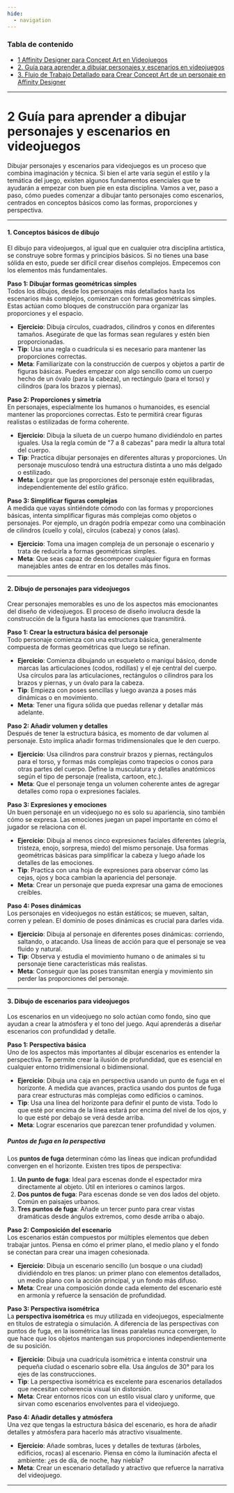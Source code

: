 ```yaml
---
hide:
  - navigation
---
```

### Tabla de contenido

* [1 Affinity Designer para Concept Art en Videojuegos](ud2-1.md)
* [2. Guía para aprender a dibujar personajes y escenarios en videojuegos
  ](ud2-2.md)
* [3. Flujo de Trabajo Detallado para Crear Concept Art de un personaje en Affinity Designer
  ](ud2-2-1.md)
---

# **2 Guía para aprender a dibujar personajes y escenarios en videojuegos**

Dibujar personajes y escenarios para videojuegos es un proceso que combina imaginación y técnica. Si bien el arte varía según el estilo y la temática del juego, existen algunos fundamentos esenciales que te ayudarán a empezar con buen pie en esta disciplina. Vamos a ver, paso a paso, cómo puedes comenzar a dibujar tanto personajes como escenarios, centrados en conceptos básicos como las formas, proporciones y perspectiva.

---

#### **1. Conceptos básicos de dibujo**

El dibujo para videojuegos, al igual que en cualquier otra disciplina artística, se construye sobre formas y principios básicos. Si no tienes una base sólida en esto, puede ser difícil crear diseños complejos. Empecemos con los elementos más fundamentales.

**Paso 1: Dibujar formas geométricas simples**  
Todos los dibujos, desde los personajes más detallados hasta los escenarios más complejos, comienzan con formas geométricas simples. Estas actúan como bloques de construcción para organizar las proporciones y el espacio.

- **Ejercicio**: Dibuja círculos, cuadrados, cilindros y conos en diferentes tamaños. Asegúrate de que las formas sean regulares y estén bien proporcionadas.
- **Tip**: Usa una regla o cuadrícula si es necesario para mantener las proporciones correctas.
- **Meta**: Familiarízate con la construcción de cuerpos y objetos a partir de figuras básicas. Puedes empezar con algo sencillo como un cuerpo hecho de un óvalo (para la cabeza), un rectángulo (para el torso) y cilindros (para los brazos y piernas).

**Paso 2: Proporciones y simetría**  
En personajes, especialmente los humanos o humanoides, es esencial mantener las proporciones correctas. Esto te permitirá crear figuras realistas o estilizadas de forma coherente.

- **Ejercicio**: Dibuja la silueta de un cuerpo humano dividiéndolo en partes iguales. Usa la regla común de "7 a 8 cabezas" para medir la altura total del cuerpo.
- **Tip**: Practica dibujar personajes en diferentes alturas y proporciones. Un personaje musculoso tendrá una estructura distinta a uno más delgado o estilizado.
- **Meta**: Lograr que las proporciones del personaje estén equilibradas, independientemente del estilo gráfico.

**Paso 3: Simplificar figuras complejas**  
A medida que vayas sintiéndote cómodo con las formas y proporciones básicas, intenta simplificar figuras más complejas como objetos o personajes. Por ejemplo, un dragón podría empezar como una combinación de cilindros (cuello y cola), círculos (cabeza) y conos (alas).

- **Ejercicio**: Toma una imagen compleja de un personaje o escenario y trata de reducirla a formas geométricas simples.
- **Meta**: Que seas capaz de descomponer cualquier figura en formas manejables antes de entrar en los detalles más finos.

---

#### **2. Dibujo de personajes para videojuegos**

Crear personajes memorables es uno de los aspectos más emocionantes del diseño de videojuegos. El proceso de diseño involucra desde la construcción de la figura hasta las emociones que transmitirá.

**Paso 1: Crear la estructura básica del personaje**  
Todo personaje comienza con una estructura básica, generalmente compuesta de formas geométricas que luego se refinan.

- **Ejercicio**: Comienza dibujando un esqueleto o maniquí básico, donde marcas las articulaciones (codos, rodillas) y el eje central del cuerpo. Usa círculos para las articulaciones, rectángulos o cilindros para los brazos y piernas, y un óvalo para la cabeza.
- **Tip**: Empieza con poses sencillas y luego avanza a poses más dinámicas o en movimiento.
- **Meta**: Tener una figura sólida que puedas rellenar y detallar más adelante.

**Paso 2: Añadir volumen y detalles**  
Después de tener la estructura básica, es momento de dar volumen al personaje. Esto implica añadir formas tridimensionales que le den cuerpo.

- **Ejercicio**: Usa cilindros para construir brazos y piernas, rectángulos para el torso, y formas más complejas como trapecios o conos para otras partes del cuerpo. Define la musculatura y detalles anatómicos según el tipo de personaje (realista, cartoon, etc.).
- **Meta**: Que el personaje tenga un volumen coherente antes de agregar detalles como ropa o expresiones faciales.

**Paso 3: Expresiones y emociones**  
Un buen personaje en un videojuego no es solo su apariencia, sino también cómo se expresa. Las emociones juegan un papel importante en cómo el jugador se relaciona con él.

- **Ejercicio**: Dibuja al menos cinco expresiones faciales diferentes (alegría, tristeza, enojo, sorpresa, miedo) del mismo personaje. Usa formas geométricas básicas para simplificar la cabeza y luego añade los detalles de las emociones.
- **Tip**: Practica con una hoja de expresiones para observar cómo las cejas, ojos y boca cambian la apariencia del personaje.
- **Meta**: Crear un personaje que pueda expresar una gama de emociones creíbles.

**Paso 4: Poses dinámicas**  
Los personajes en videojuegos no están estáticos; se mueven, saltan, corren y pelean. El dominio de poses dinámicas es crucial para darles vida.

- **Ejercicio**: Dibuja al personaje en diferentes poses dinámicas: corriendo, saltando, o atacando. Usa líneas de acción para que el personaje se vea fluido y natural.
- **Tip**: Observa y estudia el movimiento humano o de animales si tu personaje tiene características más realistas.
- **Meta**: Conseguir que las poses transmitan energía y movimiento sin perder las proporciones del personaje.

---

#### **3. Dibujo de escenarios para videojuegos**

Los escenarios en un videojuego no solo actúan como fondo, sino que ayudan a crear la atmósfera y el tono del juego. Aquí aprenderás a diseñar escenarios con profundidad y detalle.

**Paso 1: Perspectiva básica**  
Uno de los aspectos más importantes al dibujar escenarios es entender la perspectiva. Te permite crear la ilusión de profundidad, que es esencial en cualquier entorno tridimensional o bidimensional.

- **Ejercicio**: Dibuja una caja en perspectiva usando un punto de fuga en el horizonte. A medida que avances, practica usando dos puntos de fuga para crear estructuras más complejas como edificios o caminos.
- **Tip**: Usa una línea del horizonte para definir el punto de vista. Todo lo que esté por encima de la línea estará por encima del nivel de los ojos, y lo que esté por debajo se verá desde arriba.
- **Meta**: Lograr escenarios que parezcan tener profundidad y volumen.

##### **Puntos de fuga en la perspectiva**

Los **puntos de fuga** determinan cómo las líneas que indican profundidad convergen en el horizonte. Existen tres tipos de perspectiva:

1. **Un punto de fuga**: Ideal para escenas donde el espectador mira directamente al objeto. Útil en interiores o caminos largos.
2. **Dos puntos de fuga**: Para escenas donde se ven dos lados del objeto. Común en paisajes urbanos.
3. **Tres puntos de fuga**: Añade un tercer punto para crear vistas dramáticas desde ángulos extremos, como desde arriba o abajo.

**Paso 2: Composición del escenario**  
Los escenarios están compuestos por múltiples elementos que deben trabajar juntos. Piensa en cómo el primer plano, el medio plano y el fondo se conectan para crear una imagen cohesionada.

- **Ejercicio**: Dibuja un escenario sencillo (un bosque o una ciudad) dividiéndolo en tres planos: un primer plano con elementos detallados, un medio plano con la acción principal, y un fondo más difuso.
- **Meta**: Crear una composición donde cada elemento del escenario esté en armonía y refuerce la sensación de profundidad.

**Paso 3: Perspectiva isométrica**  
La **perspectiva isométrica** es muy utilizada en videojuegos, especialmente en títulos de estrategia o simulación. A diferencia de las perspectivas con puntos de fuga, en la isométrica las líneas paralelas nunca convergen, lo que hace que los objetos mantengan sus proporciones independientemente de su posición.

- **Ejercicio**: Dibuja una cuadrícula isométrica e intenta construir una pequeña ciudad o escenario sobre ella. Usa ángulos de 30° para los ejes de las construcciones.
- **Tip**: La perspectiva isométrica es excelente para escenarios detallados que necesitan coherencia visual sin distorsión.
- **Meta**: Crear entornos ricos con un estilo visual claro y uniforme, que sirvan como escenarios envolventes para el videojuego.

**Paso 4: Añadir detalles y atmósfera**  
Una vez que tengas la estructura básica del escenario, es hora de añadir detalles y atmósfera para hacerlo más atractivo visualmente.

- **Ejercicio**: Añade sombras, luces y detalles de texturas (árboles, edificios, rocas) al escenario. Piensa en cómo la iluminación afecta el ambiente: ¿es de día, de noche, hay niebla?
- **Meta**: Crear un escenario detallado y atractivo que refuerce la narrativa del videojuego.

---
